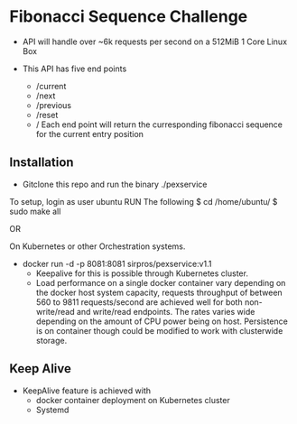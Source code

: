# Fibonacci Sequence Challenge

* API will handle over ~6k requests per second on a 512MiB 1 Core Linux Box

* This API has five end points
  - /current
  - /next
  - /previous
  - /reset
  - /
  Each end point will return the curresponding fibonacci sequence for the current entry position

## Installation

- Gitclone this repo and run the binary ./pexservice

To setup, login as user ubuntu
RUN The following
$ cd /home/ubuntu/
$ sudo make all

OR

On Kubernetes or other Orchestration systems.
- docker run -d -p 8081:8081  sirpros/pexservice:v1.1
  - Keepalive for this is possible through Kubernetes cluster.
  - Load performance on a single docker container vary depending on the docker host system capacity, requests throughput of between 560 to 9811 requests/second are achieved well for both non-write/read and write/read endpoints. 
  The rates varies wide depending on the amount of CPU power being on host. 
  Persistence is on container though could be modified to work with clusterwide storage.


## Keep Alive
- KeepAlive feature is achieved with
  - docker container deployment on Kubernetes cluster
  - Systemd